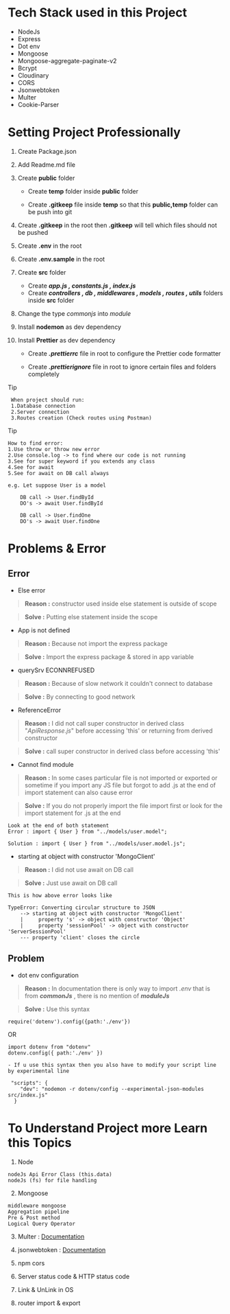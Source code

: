 # Tech Stack used in this Project
  + NodeJs
  + Express
  + Dot env
  + Mongoose
  + Mongoose-aggregate-paginate-v2
  + Bcrypt
  + Cloudinary
  + CORS
  + Jsonwebtoken
  + Multer
  + Cookie-Parser

# Setting Project Professionally

1. Create Package.json <npm-init>

2. Add Readme.md file

3. Create **public** folder  
   - Create **temp** folder inside **public** folder

   - Create **.gitkeep** file inside **temp** so that this **public,temp** folder can be push into git

4. Create  **.gitkeep** in the root then  **.gitkeep** will tell which files should not be pushed

5. Create **.env** in the root

6. Create **.env.sample** in the root

7. Create **src** folder
    - Create **_app.js , constants.js , index.js_**
    - Create **_controllers , db , middlewares , models , routes , utils_** folders inside **src** folder

8. Change the type _commonjs_ into _module_

9. Install **nodemon** as dev dependency

10. Install **Prettier** as dev dependency
    - Create ***.prettierrc*** file in root to configure the Prettier code formatter

    - Create ***.prettierignore*** file in root to ignore certain files and folders completely


> [!TIP]
```
 When project should run:
 1.Database connection
 2.Server connection
 3.Routes creation (Check routes using Postman)
```

> [!TIP]
```
How to find error:
1.Use throw or throw new error
2.Use console.log -> to find where our code is not running
3.See for super keyword if you extends any class 
4.See for await
5.See for await on DB call always

e.g. Let suppose User is a model

    DB call -> User.findById 
    DO's -> await User.findById

    DB call -> User.findOne
    DO's -> await User.findOne
```


# Problems & Error

## Error

- Else error
> **Reason :** constructor used inside else statement is outside of scope

> **Solve :** Putting else statement inside the scope

- App is not defined
 > **Reason :** Because not import the express package

> **Solve :** Import the express package & stored in app variable

- querySrv ECONNREFUSED
 > **Reason :** Because of slow network it couldn't connect to database

 > **Solve :** By connecting to good network

- ReferenceError
> **Reason :** I did not call super constructor in derived class "_ApiResponse.js_" before accessing 'this' or returning from derived constructor

> **Solve :** call super constructor in derived class before accessing 'this' 

-  Cannot find module
>**Reason :** In some cases particular file is not imported or exported or sometime if you import any JS file but forgot to add .js at the end of import statement can also cause error

>**Solve :** If you do not properly import the file import first or look for the import statement for .js at the end

```
Look at the end of both statement
Error : import { User } from "../models/user.model";

Solution : import { User } from "../models/user.model.js";
```

-  starting at object with constructor 'MongoClient'
>**Reason :** I did not use await on DB call

>**Solve :** Just use await on DB call

```
This is how above error looks like

TypeError: Converting circular structure to JSON
    --> starting at object with constructor 'MongoClient'
    |     property 's' -> object with constructor 'Object'
    |     property 'sessionPool' -> object with constructor 'ServerSessionPool'
    --- property 'client' closes the circle
```

## Problem

- dot env configuration
> **Reason :** In documentation there is only way to import _.env_ that is from ***commonJs*** , there is no mention of ***moduleJs***

> **Solve :** Use this syntax
```
require('dotenv').config({path:'./env'})
```
OR
```
import dotenv from "dotenv"
dotenv.config({ path:'./env' })

- If u use this syntax then you also have to modify your script line by experimental line

 "scripts": {
    "dev": "nodemon -r dotenv/config --experimental-json-modules src/index.js"
  }
  ```

  # To Understand Project more Learn this Topics

  1. Node
  ```
 nodeJs Api Error Class (this.data)
 nodeJs (fs) for file handling
 ```
 2. Mongoose
```
middleware mongoose
Aggregation pipeline
Pre & Post method
Logical Query Operator
```
  3. Multer : [Documentation](https://github.com/expressjs/multer/blob/master/doc/README-fr.md)

  4. jsonwebtoken : [Documentation](https://www.npmjs.com/package/jsonwebtoken#jwtsignpayload-secretorprivatekey-options-callback)
  

  5. npm cors

  6. Server status code & HTTP status code

  7. Link & UnLink in OS 
  
  8. router import & export


